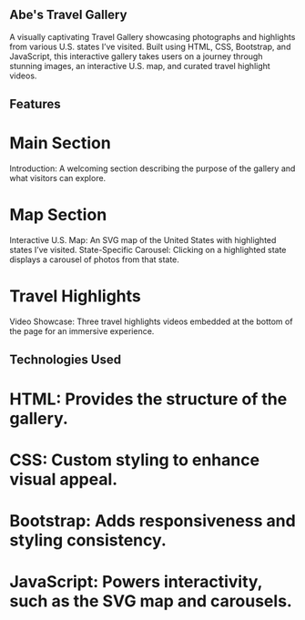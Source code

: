## Abe's Travel Gallery
A visually captivating Travel Gallery showcasing photographs and highlights from various U.S. states I’ve visited. Built using HTML, CSS, Bootstrap, and JavaScript, this interactive gallery takes users on a journey through stunning images, an interactive U.S. map, and curated travel highlight videos.

## Features
# Main Section
Introduction: A welcoming section describing the purpose of the gallery and what visitors can explore.
# Map Section
Interactive U.S. Map: An SVG map of the United States with highlighted states I’ve visited.
State-Specific Carousel: Clicking on a highlighted state displays a carousel of photos from that state.
# Travel Highlights
Video Showcase: Three travel highlights videos embedded at the bottom of the page for an immersive experience.

## Technologies Used
# HTML: Provides the structure of the gallery.
# CSS: Custom styling to enhance visual appeal.
# Bootstrap: Adds responsiveness and styling consistency.
# JavaScript: Powers interactivity, such as the SVG map and carousels.
